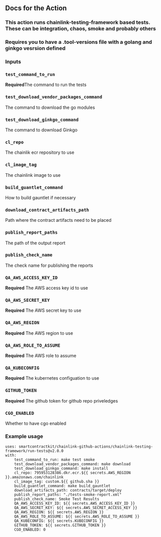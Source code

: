 ## Docs for the Action
### This action runs chainlink-testing-framework based tests. These can be integration, chaos, smoke and probably others
### Requires you to have a .tool-versions file with a golang and ginkgo vesrsion defined

### Inputs

### `test_command_to_run`

**Required**The command to run the tests

### `test_download_vendor_packages_command`

The command to download the go modules

### `test_download_ginkgo_command`

The command to download Ginkgo

### `cl_repo`

The chainlik ecr repository to use

### `cl_image_tag`

The chainlink image to use

### `build_guantlet_command`

How to build gauntlet if necessary

### `download_contract_artifacts_path`

Path where the contract artifacts need to be placed

### `publish_report_paths`

The path of the output report

### `publish_check_name`

The check name for publishing the reports

### `QA_AWS_ACCESS_KEY_ID`

**Required** The AWS access key id to use

### `QA_AWS_SECRET_KEY`

**Required** The AWS secret key to use

### `QA_AWS_REGION`

**Required** The AWS region to use

### `QA_AWS_ROLE_TO_ASSUME`

**Required** The AWS role to assume

### `QA_KUBECONFIG`

**Required** The kubernetes configuation to use

### `GITHUB_TOKEN`

**Required** The github token for github repo priveledges

### `CGO_ENABLED`

Whether to have cgo enabled

### Example usage

    uses: smartcontractkit/chainlink-github-actions/chainlink-testing-framework/run-tests@v2.0.0
    with:
        test_command_to_run: make test smoke
        test_download_vendor_packages_command: make download
        test_download_ginkgo_command: make install
        cl_repo: 795953128386.dkr.ecr.${{ secrets.AWS_REGION }}.amazonaws.com/chainlink
        cl_image_tag: custom.${{ github.sha }}
        build_guantlet_command: make build_gauntlet
        download_artifacts_path: contracts/target/deploy
        publish_report_paths: "./tests-smoke-report.xml"
        publish_check_name: Smoke Test Results
        QA_AWS_ACCESS_KEY_ID: ${{ secrets.AWS_ACCESS_KEY_ID }}
        QA_AWS_SECRET_KEY: ${{ secrets.AWS_SECRET_ACCESS_KEY }}
        QA_AWS_REGION: ${{ secrets.AWS_REGION }}
        QA_AWS_ROLE_TO_ASSUME: ${{ secrets.AWS_ROLE_TO_ASSUME }}
        QA_KUBECONFIG: ${{ secrets.KUBECONFIG }}
        GITHUB_TOKEN: ${{ secrets.GITHUB_TOKEN }}
        CGO_ENABLED: 0